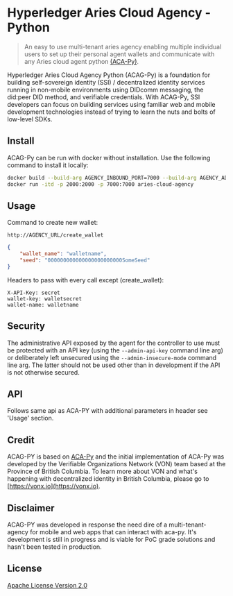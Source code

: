 # Hyperledger Aries Cloud Agency - Python  <!-- omit in toc -->


<!-- ![logo](/docs/assets/aries-cloudagent-python-logo-bw.png) -->

> An easy to use multi-tenant aries agency enabling multiple individual users to set up their personal agent wallets and communicate with any Aries cloud agent python [(ACA-Py)](https://github.com/hyperledger/aries-cloudagent-python).

Hyperledger Aries Cloud Agency Python (ACAG-Py) is a foundation for building self-sovereign identity (SSI) / decentralized identity services running in non-mobile environments using DIDcomm messaging, the did:peer DID method, and verifiable credentials. With ACAG-Py, SSI developers can focus on building services using familiar web and mobile development technologies instead of trying to learn the nuts and bolts of low-level SDKs.


## Install

ACAG-Py can be run with docker without installation. Use the following command to install it locally:

```bash
docker build --build-arg AGENCY_INBOUND_PORT=7000 --build-arg AGENCY_ADMIN_PORT=2000 --build-arg AGENCY_ENDPOINT="http://0.0.0.0" --build-arg AGENCY_ADMIN_API_KEY="secret" --build-arg GENESIS_URL="http://greenlight.bcovrin.vonx.io/genesis" -f Dockerfile -t aries-cloud-agency . 
docker run -itd -p 2000:2000 -p 7000:7000 aries-cloud-agency
```

## Usage

Command to create new wallet:

`http://AGENCY_URL/create_wallet`

```json
{
    "wallet_name": "walletname",
    "seed": "000000000000000000000000SomeSeed"
}
```

Headers to pass with every call except (create_wallet):

```
X-API-Key: secret
wallet-key: walletsecret
wallet-name: walletname
```

## Security

The administrative API exposed by the agent for the controller to use must be protected with an API key
(using the `--admin-api-key` command line arg) or deliberately left unsecured using the
`--admin-insecure-mode` command line arg. The latter should not be used other than in development if the API
is not otherwise secured.

## API

Follows same api as ACA-PY with additional parameters in header see 'Usage' section.

## Credit

ACAG-PY is based on [ACA-Py](https://github.com/hyperledger/aries-cloudagent-python) and the initial implementation of ACA-Py was developed by the Verifiable Organizations Network (VON) team based at the Province of British Columbia. To learn more about VON and what's happening with decentralized identity in British Columbia, please go to [https://vonx.io](https://vonx.io).


## Disclaimer

ACAG-PY was developed in response the need dire of a multi-tenant-agency for mobile and web apps that can interact with aca-py. It's development is still in progress and is viable for PoC grade solutions and hasn't been tested in production. 

## License

[Apache License Version 2.0](https://github.com/TrustNetPK/aries-cloudagency-python/blob/dev/LICENSE)
